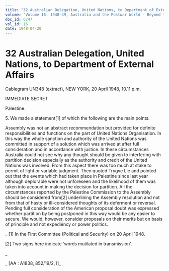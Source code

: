 ```yaml
---
title: "32 Australian Delegation, United Nations, to Department of External Affairs"
volume: "Volume 16: 1948-49, Australia and the Postwar World - Beyond the Region"
doc_id: 6747
vol_id: 16
date: 1948-04-20
---
```


# 32 Australian Delegation, United Nations, to Department of External Affairs

Cablegram UN348 (extract), NEW YORK, 20 April 1948, 10.11 p.m.

IMMEDIATE SECRET

Palestine.

5\. We made a statement[1] of which the following are the main points.

Assembly was not an abstract recommendation but provided for definite responsibilities and functions on the part of United Nations Organisation. In this way the whole sanction and authority of the United Nations was committed in support of a solution which was arrived at after full consideration and in accordance with justice. In these circumstances Australia could not see why any thought should be given to interfering with partition decision especially as the authority and credit of the United Nations was involved. From this aspect there was too much at stake to permit of light or variable judgment. Then quoted Trygve Lie and pointed out that the events which had taken place in Palestine since last year although deplorable were not unforeseen and the likelihood of them was taken into account in making the decision for partition. All the circumstances reported by the Palestine Commission to the Assembly should be considered from[2] underlining the Assembly resolution and not from that of hasty or ill-considered thoughts of its deferment or reversal. Pending full consideration of the American proposal doubt was expressed whether partition by being postponed in this way would be any easier to secure. We would, however, consider proposals on their merits but on basis of principle and not expediency or power politics.

_ [1] In the First Committee (Political and Security) on 20 April 1948.

[2] Two signs here indicate 'words mutilated in transmission'.

_

_ [AA : A1838, 852/19/2, I]_
